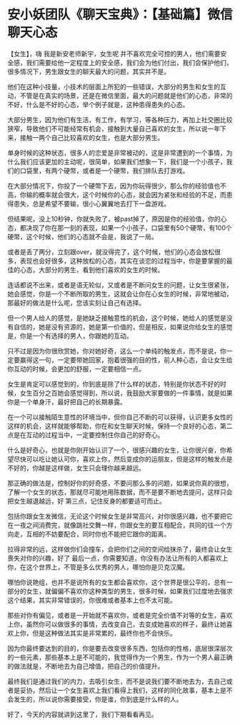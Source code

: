 # 安小妖团队《聊天宝典》：【基础篇】微信聊天心态

【女生】，嗨 我是新安老师新宇，女生呢 并不喜欢完全可控的男人，他们需要安全感，我们需要给他一定程度上的安全感，我们会为他们付出，我们会保护他们，很多情况下，男生跟女生的聊天最大的问题，其实并不是。

他们在这种小技量，小技术的层面上所犯的一些错误，大部分的男生和女生的互动，不管是在真实的场景，还是在微信里面，最大的问题就是他们的心态，非常的不好，什么是不好的心态，举个例子就是，这种患得患失的心态。

大部分男生，因为他们有生活，有工作，有学习，等各种压力，再加上社交圈比较狭窄，导致他们不可能经常有机会，接触到大量自己喜欢的女生，所以说一年下来，接触一两个自己比较喜欢的女生，也是大部分男生。

单身时候的这种状态，很多人的恋爱是非常被动的，这是非常遭到的一个事情，为什么我们应该更加的主动呢，很简单，如果我们想象一下，我们是一个小孩子，我们的口袋里，有两个硬幣，或者是一个硬幣，我们排队去打游戏。

在大部分情况下，你投了一个硬幣下去，因为你玩得很少，那么你的经验值也不高，你输的概率就会很大，这个时候你的心态，就会因为紧张和经验的不足，而患得患失，总是希望不要输，很小心翼翼地去打下一盘游戏。

但结果呢，没上10秒钟，你就失败了，被past掉了，原因是你的经验值，你的心态，都决现了你在那一刻的表现，如果一个小孩子，口袋里有50个硬幣，有100个硬幣，这个时候，他们的心态就不会是，我说了一局。

或者是丢了两分，立刻跟over，就没得完了，这个时候，他们的心态会放松很多，表现也会好很多，这种放松的心态，其实在谈恋的过程当中，你是要掌握的最佳的心态，大部分的男生，看到他们喜欢的女生的时候。

连话都说不出来，或者是语无轮似，又或者是不断问女生的问题，让女生很紧张，她会感觉，你是一个不断所取的男生，这就会让你在心女生的时候，非常地被动，那最好的做法是什么呢，您该实刻让自己有选择。

但一个男人给人的感觉，是她缺乏接触意性的机会，这个时候，她给人的感觉是没有自信的，她是没有资源的，她是第一价值的，但是相反，如果说你给女生的感觉是，你是一个有选择的男人，你跟她的互动。

只不过是因为你很欣赏她，你对她好奇，这么一个单纯的触发点，而不是说，你一定要赢得这一句，一定要带她回家，抱着很强的目的性，前人种心态，会让女生给你互动的时候，会更加的舒服，一定要相信一点。

女生是肯定可以感觉到的，你到底是除了什么样的状态，特别是你状态不好的时候，女生百分之百她会感觉得到，所以说，我鼓励大家要做的一件事情，就是如果你是一个单身汗，最好把自己的长期暴露。

在一个可以接触陌生意性的环境当中，但你自己不断的可以获得，认识更多女性的这样的机会，这样就能够帮助，你在和女生聊天时候，保持一个良好的心态，第二点是在互动的过程当中，一定要控制住你自己的好奇心。

什么是好奇心，也就是你刚开始认识了一个，很感兴趣的女生，让你很兴奋，你希望尽快可以吃让她认可你，喜欢上你，然后变成你的运朋友，但是这样的触发点是不好的，你越是这样做，女生只会理你越来越远。

那正确的做法是，控制好你的好奇感，不要问那么多的问题，如果说你真的很想，了解一个女生的状态，那就尽可能地用陈数据，而不是要不断地去提问，这样只会把女生越退越远，好 第三点，记住反身的都要适可而止。

包括你跟女生发微信，无论这个时候女生是非常高兴，对你很感兴趣，也不要把它在一夜之间消费完，就像跳社交舞一样，你跟女生的要互相配合，共同的往一个方向走，互相的不妨要配合，同时你也不能把它跟你的距离。

拉得非常的远，这样做你们会撞车，会把你们之间的空间给抹杀了，最终会让女生喪失对你的兴趣，好了 最后一点，你需要知道，你没有办法让所有的人都喜欢上你，在这个世界上，不管是多么优秀的男人，哪怕你是贝克汉魔。

哪怕你说艳组，也并不是说所有的女生都会喜欢你，这个世界是很公平的，总有一部分的女生，就偏偏不喜欢你这种类型的男生，很多时候，如果我们过度地去强求这个结果，其实非常错误的，你很难或者基本上也不太可能。

那些对你有偏见，或者是一开始就不喜欢你，或者是完全价值不对等的女生，喜欢上你，虽然你可以做很多的事情，去改变自己，去变成她喜欢的样子，最终让她喜欢上你，但是这种做法其实是非常累的，最终你也不会快乐。

因为你最终要达到的目的，你是要去改变很多东西，包括你的性格，底层很深层次的一些元素，那些基本上是不可能的，我觉得作为一个男生，作为一个男人最正确的做法就是，不断地去为自己增值，把自己的价值提升。

最终我们是通过我们的内力，去吸引女生，而不是说我们要不断地去为，去自己或者是妥协，然后让一个女生喜欢上我们看得上我们，这样的同化故事，基本上是不会发生的，所以说你需要接受，你是谁，你到底是什么样的人。

好了，今天的内容就讲到这里了，我们下期看看再见。